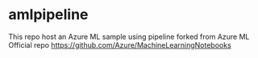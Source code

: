 # amlpipeline
This repo host an Azure ML sample using pipeline forked from Azure ML Official repo https://github.com/Azure/MachineLearningNotebooks
